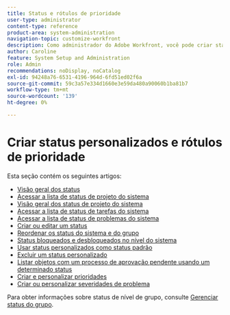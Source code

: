 ```yaml
---
title: Status e rótulos de prioridade
user-type: administrator
content-type: reference
product-area: system-administration
navigation-topic: customize-workfront
description: Como administrador do Adobe Workfront, você pode criar status personalizados para projetos, tarefas e problemas. Eles podem ser para usuários em todo o sistema Workfront ou para grupos ou subgrupos específicos. O status de um item de trabalho representa seu estado atual de desenvolvimento.
author: Caroline
feature: System Setup and Administration
role: Admin
recommendations: noDisplay, noCatalog
exl-id: 94248a76-6531-4196-964d-6fd51ed02f6a
source-git-commit: 59c3a57e334d1660e3e59da480a90060b1ba81b7
workflow-type: tm+mt
source-wordcount: '139'
ht-degree: 0%

---
```


# Criar status personalizados e rótulos de prioridade

Esta seção contém os seguintes artigos:

* [Visão geral dos status](../../../administration-and-setup/customize-workfront/creating-custom-status-and-priority-labels/statuses-overview.md)
* [Acessar a lista de status de projeto do sistema](../../../administration-and-setup/customize-workfront/creating-custom-status-and-priority-labels/project-statuses.md)
* [Visão geral dos status de projeto do sistema](../../../administration-and-setup/customize-workfront/creating-custom-status-and-priority-labels/system-project-statuses.md)
* [Acessar a lista de status de tarefas do sistema](../../../administration-and-setup/customize-workfront/creating-custom-status-and-priority-labels/task-statuses.md)
* [Acessar a lista de status de problemas do sistema](../../../administration-and-setup/customize-workfront/creating-custom-status-and-priority-labels/issue-statuses.md)
* [Criar ou editar um status](../../../administration-and-setup/customize-workfront/creating-custom-status-and-priority-labels/create-or-edit-a-status.md)
* [Reordenar os status do sistema e do grupo](../../../administration-and-setup/customize-workfront/creating-custom-status-and-priority-labels/reorder-system-statuses.md)
* [Status bloqueados e desbloqueados no nível do sistema](../../../administration-and-setup/customize-workfront/creating-custom-status-and-priority-labels/lock-or-unlock-a-custom-system-level-status.md)
* [Usar status personalizados como status padrão](../../../administration-and-setup/customize-workfront/creating-custom-status-and-priority-labels/use-custom-statuses-as-default-statuses.md)
* [Excluir um status personalizado](../../../administration-and-setup/customize-workfront/creating-custom-status-and-priority-labels/delete-a-custom-status.md)
* [Listar objetos com um processo de aprovação pendente usando um determinado status](../../../administration-and-setup/customize-workfront/creating-custom-status-and-priority-labels/list-objects-pending-approval-certain-status.md)
* [Criar e personalizar prioridades](../../../administration-and-setup/customize-workfront/creating-custom-status-and-priority-labels/create-customize-priorities.md)
* [Criar ou personalizar severidades de problema](../../../administration-and-setup/customize-workfront/creating-custom-status-and-priority-labels/create-customize-issue-severities.md)

Para obter informações sobre status de nível de grupo, consulte [Gerenciar status do grupo](../../../administration-and-setup/manage-groups/manage-group-statuses/manage-group-statuses.md).
